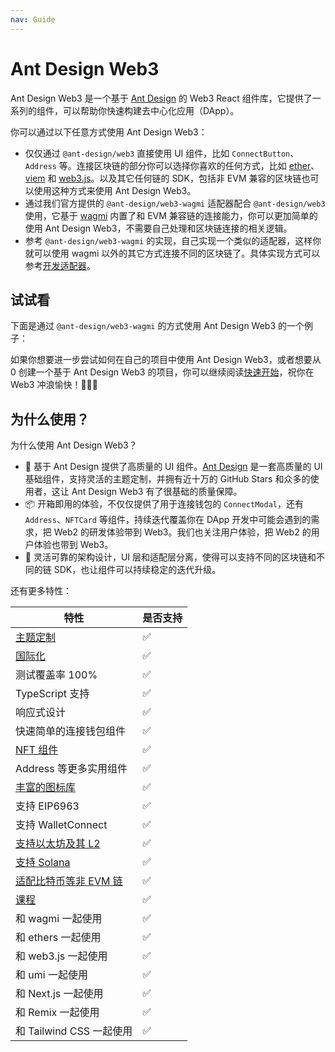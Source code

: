 ```yaml
---
nav: Guide
---
```


# Ant Design Web3

Ant Design Web3 是一个基于 [Ant Design](https://ant.design/index-cn) 的 Web3 React 组件库，它提供了一系列的组件，可以帮助你快速构建去中心化应用（DApp）。

你可以通过以下任意方式使用 Ant Design Web3：

- 仅仅通过 `@ant-design/web3` 直接使用 UI 组件，比如 `ConnectButton`、`Address` 等。连接区块链的部分你可以选择你喜欢的任何方式，比如 [ether](https://docs.ethers.org/v6/)、[viem](https://viem.sh/) 和 [web3.js](https://web3js.org/)。以及其它任何链的 SDK，包括非 EVM 兼容的区块链也可以使用这种方式来使用 Ant Design Web3。
- 通过我们官方提供的 `@ant-design/web3-wagmi` 适配器配合 `@ant-design/web3` 使用，它基于 [wagmi](https://wagmi.sh/) 内置了和 EVM 兼容链的连接能力，你可以更加简单的使用 Ant Design Web3，不需要自己处理和区块链连接的相关逻辑。
- 参考 `@ant-design/web3-wagmi` 的实现，自己实现一个类似的适配器，这样你就可以使用 wagmi 以外的其它方式连接不同的区块链了。具体实现方式可以参考[开发适配器](adapter.zh-CN.md)。

## 试试看

下面是通过 `@ant-design/web3-wagmi` 的方式使用 Ant Design Web3 的一个例子：

<code src="./demos/guide.tsx"></code>

如果你想要进一步尝试如何在自己的项目中使用 Ant Design Web3，或者想要从 0 创建一个基于 Ant Design Web3 的项目，你可以继续阅读[快速开始](quick-start.zh-CN.md)，祝你在 Web3 冲浪愉快！🌊🌊🌊

## 为什么使用？

为什么使用 Ant Design Web3？

- 🎨 基于 Ant Design 提供了高质量的 UI 组件。[Ant Design](https://github.com/ant-design/ant-design) 是一套高质量的 UI 基础组件，支持灵活的主题定制，并拥有近十万的 GitHub Stars 和众多的使用者，这让 Ant Design Web3 有了很基础的质量保障。
- 📦 开箱即用的体验，不仅仅提供了用于连接钱包的 `ConnectModal`，还有 `Address`、`NFTCard` 等组件，持续迭代覆盖你在 DApp 开发中可能会遇到的需求，把 Web2 的研发体验带到 Web3。我们也关注用户体验，把 Web2 的用户体验也带到 Web3。
- 🔌 灵活可靠的架构设计，UI 层和适配层分离，使得可以支持不同的区块链和不同的链 SDK，也让组件可以持续稳定的迭代升级。

还有更多特性：

| 特性                                                        | 是否支持 |
|-----------------------------------------------------------|------|
| [主题定制](https://web3.ant.design/guide/theme-cn)            | ✅    |
| [国际化](https://web3.ant.design/guide/intl-cn)              | ✅    |
| 测试覆盖率 100%                                                | ✅    |
| TypeScript 支持                                             | ✅    |
| 响应式设计                                                     | ✅    |
| 快速简单的连接钱包组件                                               | ✅    |
| [NFT 组件](https://web3.ant.design/components/nft-card-cn)  | ✅    |
| Address 等更多实用组件                                           | ✅    |
| [丰富的图标库](https://web3.ant.design/components/icons-cn)     | ✅    |
| 支持 EIP6963                                                | ✅    |
| 支持 WalletConnect                                          | ✅    |
| [支持以太坊及其 L2](https://web3.ant.design/components/wagmi-cn) | ✅    |
| [支持 Solana](https://web3.ant.design/components/solana-cn) | ✅    |
| [适配比特币等非 EVM 链](https://web3.ant.design/guide/adapter-cn) | ✅    |
| [课程](https://web3.ant.design/course/introduction-cn)      | ✅    |
| 和 wagmi 一起使用                                              | ✅    |
| 和 ethers 一起使用                                             | ✅    |
| 和 web3.js 一起使用                                            | ✅    |
| 和 umi 一起使用                                                | ✅    |
| 和 Next.js 一起使用                                            | ✅    |
| 和 Remix 一起使用                                              | ✅    |
| 和 Tailwind CSS 一起使用                                       | ✅    |

